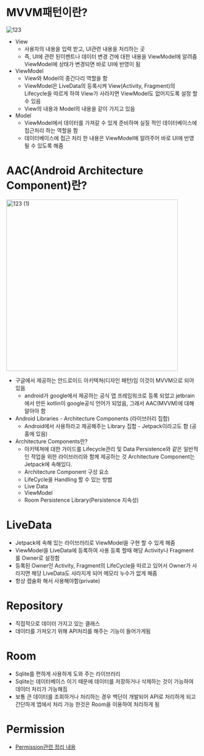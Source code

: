 # MVVM패턴이란?

![123](https://user-images.githubusercontent.com/49854618/162969429-13259761-a684-4789-acc9-0943a6f0d31e.png)

- View
    - 사용자의 내용을 입력 받고, UI관련 내용을 처리하는 곳
    - 즉, UI에 관련 된이벤트나 데이터 변경 건에 대한 내용을 ViewModel에 알려줌 ViewModel에 상태가 변경되면 바로 UI에 반영이 됨
- ViewModel
    - View와 Model의 중간다리 역할을 함
    - ViewModel은 LiveData의 등록시켜 View(Activity, Fragment)의 Lifecycle을 따르게 하여 View가 사라지면 ViewModel도 없어지도록 설정 할 수 있음
    - View의 내용과 Model의 내용을 같이 가지고 있음
- Model
    - ViewModel에서 데이터를 가져갈 수 있게 준비하며 실질 적인 데이터베이스에 접근처리 하는 역할을 함
    - 데이터베이스에 접근 처리 한 내용은 ViewModel에 알려주어 바로 UI에 반영될 수 있도록 해줌

# AAC(Android Architecture Component)란?

<img width="450" alt="123 (1)" src="https://user-images.githubusercontent.com/49854618/162969453-1acc14cb-7d7f-4ce1-b428-2ea7a9350f24.png">

- 구글에서 제공하는 안드로이드 아키텍쳐(디자인 패턴)임 이것이 MVVM으로 되어있음
    - android가 google에서 제공하는 공식 앱 프레임워크로 등록 되었고 jetbrain에서 만든 kotlin이 google공식 언어가 되었음, 그래서 AAC(MVVM)에 대해 알아야 함
- Android Libraries - Architecture Components (라이브러리 집합)
    - Android에서 사용하라고 제공해주는 Library 집합 - Jetpack이라고도 함 (공홈에 있음)
- Architecture Components란?
    - 아키텍쳐에 대한 가이드를 Lifecycle관리 및 Data Persistence와 같은 일반적인 작업을 위한 라이브러리와 함께 제공하는 것 Architecture Component는 Jetpack에 속해있다.
    - Architecture Component 구성 요소
    - LifeCycle을 Handling 할 수 있는 방법
    - Live Data
    - ViewModel
    - Room Persistence Library(Persistence 지속성)

# LiveData

- Jetpack에 속해 있는 라이브러리로 ViewModel을 구현 할 수 있게 해줌
- ViewModel을 LiveData에 등록하여 사용 등록 할때 해당 Activity나 Fragment를 Owner로 설정함
- 등록된 Owner인 Activity, Fragment의 LifeCycle을 따르고 있어서 Owner가 사라지면 해당 LiveData도 사라지게 되어 메모리 누수가 없게 해줌
- 항상 캡슐화 해서 사용해야함(private)

# Repository

- 직접적으로 데이터 가지고 있는 클래스
- 데이터를 가져오기 위해 API처리를 해주는 기능이 들어가게됨

# Room

- Sqlite를 편하게 사용하게 도와 주는 라이브러리
- Sqlite는 데이터베이스 이기 때문에 데이터를 저장하거나 삭제하는 것이 가능하여 데이터 처리가 가능해짐
- 보통 큰 데이터를 조회하거나 처리하는 경우 백단이 개발되어 API로 처리하게 되고 간단하게 앱에서 처리 가능 한것은 Room을 이용하여 처리하게 됨


# Permission
- [Permission관련 정리 내용](https://magpienote.tistory.com/146)
 
